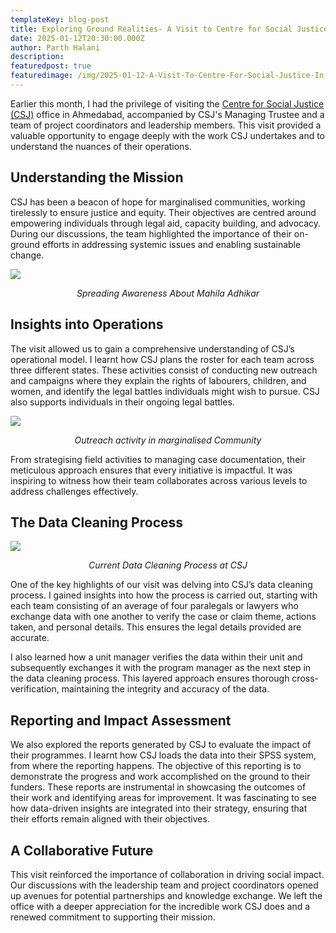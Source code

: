 ```yaml
---
templateKey: blog-post
title: Exploring Ground Realities- A Visit to Centre for Social Justice in Ahmedabad
date: 2025-01-12T20:30:00.000Z
author: Parth Halani
description:
featuredpost: true
featuredimage: /img/2025-01-12-A-Visit-To-Centre-For-Social-Justice-In-Ahmedabad/3.webp
---
```




Earlier this month, I had the privilege of visiting the [Centre for Social Justice (CSJ)](https://www.centreforsocialjustice.net) office in Ahmedabad, accompanied by CSJ's Managing Trustee and a team of project coordinators and leadership members. This visit provided a valuable opportunity to engage deeply with the work CSJ undertakes and to understand the nuances of their operations.

## Understanding the Mission

CSJ has been a beacon of hope for marginalised communities, working tirelessly to ensure justice and equity. Their objectives are centred around empowering individuals through legal aid, capacity building, and advocacy. During our discussions, the team highlighted the importance of their on-ground efforts in addressing systemic issues and enabling sustainable change.

<div style="width: 100%">
    <img src="/img/2025-01-12-A-Visit-To-Centre-For-Social-Justice-In-Ahmedabad/1.webp">
</div><p align="center"><i>Spreading Awareness About Mahila Adhikar</i></p>

## Insights into Operations

The visit allowed us to gain a comprehensive understanding of CSJ’s operational model. I learnt how CSJ plans the roster for each team across three different states. These activities consist of conducting new outreach and campaigns where they explain the rights of labourers, children, and women, and identify the legal battles individuals might wish to pursue. CSJ also supports individuals in their ongoing legal battles.  

<div style="width: 100%">
    <img src="/img/2025-01-12-A-Visit-To-Centre-For-Social-Justice-In-Ahmedabad/3.webp">
</div><p align="center"><i>Outreach activity in marginalised Community</i></p>

From strategising field activities to managing case documentation, their meticulous approach ensures that every initiative is impactful. It was inspiring to witness how their team collaborates across various levels to address challenges effectively.

## The Data Cleaning Process

<div style="width: 100%">
    <img src="/img/2025-01-12-A-Visit-To-Centre-For-Social-Justice-In-Ahmedabad/2.webp">
</div><p align="center"><i>Current Data Cleaning Process at CSJ</i></p>


One of the key highlights of our visit was delving into CSJ’s data cleaning process. I gained insights into how the process is carried out, starting with each team consisting of an average of four paralegals or lawyers who exchange data with one another to verify the case or claim theme, actions taken, and personal details. This ensures the legal details provided are accurate.  

I also learned how a unit manager verifies the data within their unit and subsequently exchanges it with the program manager as the next step in the data cleaning process. This layered approach ensures thorough cross-verification, maintaining the integrity and accuracy of the data.

## Reporting and Impact Assessment

We also explored the reports generated by CSJ to evaluate the impact of their programmes. I learnt how CSJ loads the data into their SPSS system, from where the reporting happens. The objective of this reporting is to demonstrate the progress and work accomplished on the ground to their funders. These reports are instrumental in showcasing the outcomes of their work and identifying areas for improvement. It was fascinating to see how data-driven insights are integrated into their strategy, ensuring that their efforts remain aligned with their objectives.

## A Collaborative Future

This visit reinforced the importance of collaboration in driving social impact. Our discussions with the leadership team and project coordinators opened up avenues for potential partnerships and knowledge exchange. We left the office with a deeper appreciation for the incredible work CSJ does and a renewed commitment to supporting their mission.
